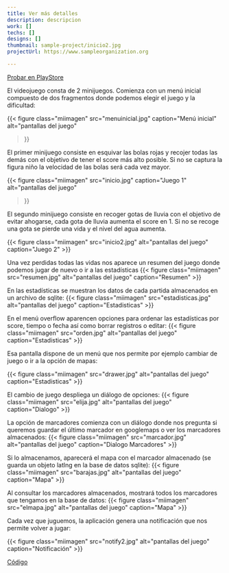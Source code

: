 ```yaml
---
title: Ver más detalles
description: descripcion
work: []
techs: []
designs: []
thumbnail: sample-project/inicio2.jpg
projectUrl: https://www.sampleorganization.org

---
```


[Probar en PlayStore](https://play.google.com/store/apps/details?id=com.pedromanuel.juegopedromanuelcubomedina)

El videojuego consta de 2 minijuegos. Comienza con un menú inicial compuesto de dos fragmentos donde podemos elegir el juego y la dificultad:

{{< figure class="miimagen" src="menuinicial.jpg" caption="Menú inicial" alt="pantallas del juego"  
  >}}

El primer minijuego consiste en esquivar las bolas rojas y recojer todas las demás con el objetivo de tener el score más alto posible. Si no se captura la figura niño la velocidad de las bolas será cada vez mayor.

{{< figure class="miimagen" src="inicio.jpg" caption="Juego 1"  
 alt="pantallas del juego"  
  >}}

El segundo minijuego consiste en recoger gotas de lluvia con el objetivo de evitar ahogarse, cada gota de lluvia aumenta el score en 1. Si no se recoge una gota se pierde una vida y el nivel del agua aumenta.


{{< figure class="miimagen"  src="inicio2.jpg" 
 alt="pantallas del juego"   caption="Juego 2"   >}}

Una vez perdidas todas las vidas nos aparece un resumen del juego donde podemos jugar de nuevo o ir a las estadísticas
{{< figure class="miimagen"  src="resumen.jpg" 
 alt="pantallas del juego"   caption="Resumen"   >}}

En las estadísticas se muestran los datos de cada partida almacenados en un archivo de sqlite:
{{< figure class="miimagen"  src="estadisticas.jpg" 
 alt="pantallas del juego"   caption="Estadisticas"   >}}

En el menú overflow aparencen opciones para ordenar las estadísticas por score, tiempo o fecha así como borrar registros o editar:
{{< figure class="miimagen"  src="orden.jpg" 
 alt="pantallas del juego"   caption="Estadisticas"   >}}

Esa pantalla dispone de un menú que nos permite por ejemplo cambiar de juego o ir a la opción de mapas:

{{< figure class="miimagen"  src="drawer.jpg" 
 alt="pantallas del juego"   caption="Estadisticas"   >}}

 El cambio de juego despliega un diálogo de opciones:
 {{< figure class="miimagen"  src="elija.jpg" 
 alt="pantallas del juego"   caption="Dialogo"   >}}


La opción de marcadores comienza con un diálogo donde nos pregunta si queremos guardar el último marcador en googlemaps o ver los marcadores almacenados:
 {{< figure class="miimagen"  src="marcador.jpg" 
 alt="pantallas del juego"   caption="Dialogo Marcadores"   >}}

 Si lo almacenamos, aparecerá el mapa con el marcador almacenado (se guarda un objeto latlng en la base de datos sqlite):
 {{< figure class="miimagen"  src="barajas.jpg" 
 alt="pantallas del juego"   caption="Mapa"   >}}

 Al consultar los marcadores almacenados, mostrará todos los marcadores que tengamos en la base de datos:
  {{< figure class="miimagen"  src="elmapa.jpg" 
 alt="pantallas del juego"   caption="Mapa"   >}}

 Cada vez que juguemos, la aplicación genera una notificación que nos permite volver a jugar:

  {{< figure class="miimagen"  src="notify2.jpg" 
 alt="pantallas del juego"   caption="Notificación"   >}}


[Código](https://www.dropbox.com/s/gtfygi2p700l9dl/AndroidGameBolitas-master.rar?dl=0)


